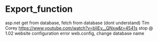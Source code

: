 # Export_function

asp.net get from database, fetch from database (dont understand)
Tim Corey
https://www.youtube.com/watch?v=bIiEv__QNxw&t=4541s
stop @ 1.02
website configuration error
web.config, change database name
